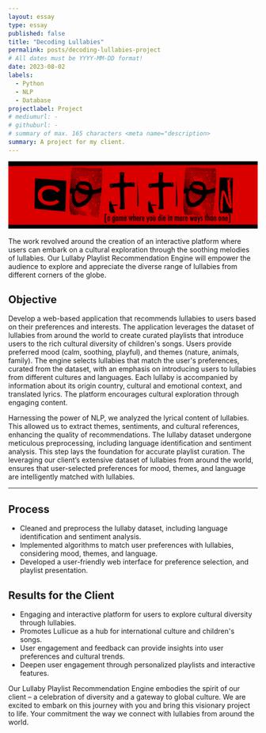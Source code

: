 ```yaml
---
layout: essay
type: essay
published: false
title: "Decoding Lullabies"
permalink: posts/decoding-lullabies-project
# All dates must be YYYY-MM-DD format!
date: 2023-08-02
labels:
  - Python
  - NLP
  - Database
projectlabel: Project
# mediumurl: -
# githuburl: -
# summary of max. 165 characters <meta name="description>
summary: A project for my client.
---
```


<img class="ui image" src="../assets/images/cotton-header.png">

The work revolved around the creation of an interactive platform where users can embark on a cultural exploration through the soothing melodies of lullabies. Our Lullaby Playlist Recommendation Engine will empower the audience to explore and appreciate the diverse range of lullabies from different corners of the globe.

## Objective
Develop a web-based application that recommends lullabies to users based on their preferences and interests. The application leverages the dataset of lullabies from around the world to create curated playlists that introduce users to the rich cultural diversity of children's songs. Users provide preferred mood (calm, soothing, playful), and themes (nature, animals, family). The engine selects lullabies that match the user's preferences, curated from the dataset, with an emphasis on introducing users to lullabies from different cultures and languages. Each lullaby is accompanied by information about its origin country, cultural and emotional context, and translated lyrics. The platform encourages cultural exploration through engaging content.

Harnessing the power of NLP, we analyzed the lyrical content of lullabies. This allowed us to extract themes, sentiments, and cultural references, enhancing the quality of recommendations. The lullaby dataset undergone meticulous preprocessing, including language identification and sentiment analysis. This step lays the foundation for accurate playlist curation. The leveraging our client’s extensive dataset of lullabies from around the world, ensures that user-selected preferences for mood, themes, and language are intelligently matched with lullabies.

<hr>

## Process
- Cleaned and preprocess the lullaby dataset, including language identification and sentiment analysis.
- Implemented algorithms to match user preferences with lullabies, considering mood, themes, and language.
- Developed a user-friendly web interface for preference selection, and playlist presentation.

## Results for the Client
- Engaging and interactive platform for users to explore cultural diversity through lullabies.
- Promotes Lullicue as a hub for international culture and children's songs.
- User engagement and feedback can provide insights into user preferences and cultural trends.
- Deepen user engagement through personalized playlists and interactive features.

Our Lullaby Playlist Recommendation Engine embodies the spirit of our client – a celebration of diversity and a gateway to global culture. We are excited to embark on this journey with you and bring this visionary project to life.  Your commitment the way we connect with lullabies from around the world.
